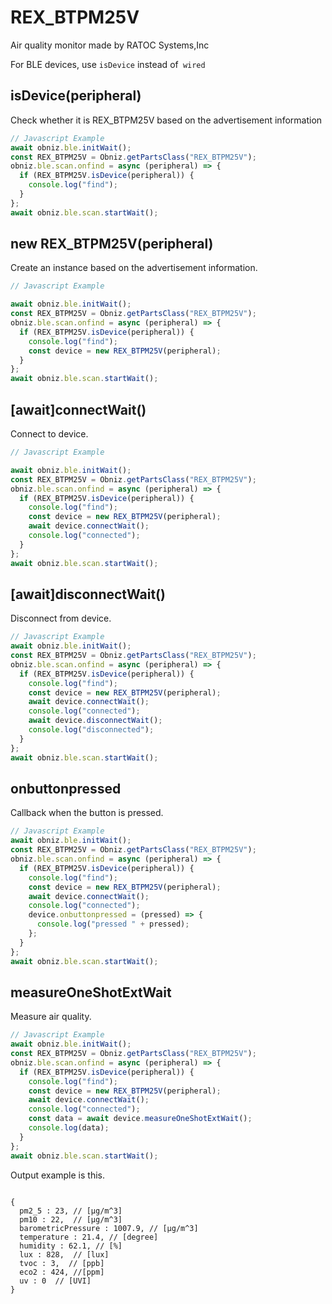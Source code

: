 # REX_BTPM25V
Air quality monitor made by  RATOC Systems,Inc

For BLE devices, use `isDevice` instead of` wired`


## isDevice(peripheral)

Check whether it is REX_BTPM25V based on the advertisement information

```javascript
// Javascript Example
await obniz.ble.initWait();
const REX_BTPM25V = Obniz.getPartsClass("REX_BTPM25V");
obniz.ble.scan.onfind = async (peripheral) => {
  if (REX_BTPM25V.isDevice(peripheral)) {
    console.log("find");
  }
};
await obniz.ble.scan.startWait();

```

## new REX_BTPM25V(peripheral)

Create an instance based on the advertisement information.

```javascript
// Javascript Example

await obniz.ble.initWait();
const REX_BTPM25V = Obniz.getPartsClass("REX_BTPM25V");
obniz.ble.scan.onfind = async (peripheral) => {
  if (REX_BTPM25V.isDevice(peripheral)) {
    console.log("find");
    const device = new REX_BTPM25V(peripheral);
  }
};
await obniz.ble.scan.startWait();

```


## [await]connectWait()

Connect to device.


```javascript
// Javascript Example

await obniz.ble.initWait();
const REX_BTPM25V = Obniz.getPartsClass("REX_BTPM25V");
obniz.ble.scan.onfind = async (peripheral) => {
  if (REX_BTPM25V.isDevice(peripheral)) {
    console.log("find");
    const device = new REX_BTPM25V(peripheral);
    await device.connectWait();
    console.log("connected");
  }
};
await obniz.ble.scan.startWait();

```


## [await]disconnectWait()
Disconnect from device.

```javascript
// Javascript Example
await obniz.ble.initWait();
const REX_BTPM25V = Obniz.getPartsClass("REX_BTPM25V");
obniz.ble.scan.onfind = async (peripheral) => {
  if (REX_BTPM25V.isDevice(peripheral)) {
    console.log("find");
    const device = new REX_BTPM25V(peripheral);
    await device.connectWait();
    console.log("connected");
    await device.disconnectWait();
    console.log("disconnected");
  }
};
await obniz.ble.scan.startWait();

```


## onbuttonpressed

Callback when the button is pressed.

```javascript
// Javascript Example
await obniz.ble.initWait();
const REX_BTPM25V = Obniz.getPartsClass("REX_BTPM25V");
obniz.ble.scan.onfind = async (peripheral) => {
  if (REX_BTPM25V.isDevice(peripheral)) {
    console.log("find");
    const device = new REX_BTPM25V(peripheral);
    await device.connectWait();
    console.log("connected");
    device.onbuttonpressed = (pressed) => {
      console.log("pressed " + pressed);
    };
  }
};
await obniz.ble.scan.startWait();

```


## measureOneShotExtWait

Measure air quality.

```javascript
// Javascript Example
await obniz.ble.initWait();
const REX_BTPM25V = Obniz.getPartsClass("REX_BTPM25V");
obniz.ble.scan.onfind = async (peripheral) => {
  if (REX_BTPM25V.isDevice(peripheral)) {
    console.log("find");
    const device = new REX_BTPM25V(peripheral);
    await device.connectWait();
    console.log("connected");
    const data = await device.measureOneShotExtWait();
    console.log(data);
  }
};
await obniz.ble.scan.startWait();

```

Output example is this. 

```

{
  pm2_5 : 23, // [μg/m^3]
  pm10 : 22,  // [μg/m^3]
  barometricPressure : 1007.9, // [μg/m^3]
  temperature : 21.4, // [degree]
  humidity : 62.1, // [%]
  lux : 828,  // [lux]
  tvoc : 3,  // [ppb]
  eco2 : 424, //[ppm]
  uv : 0  // [UVI]
}
```
